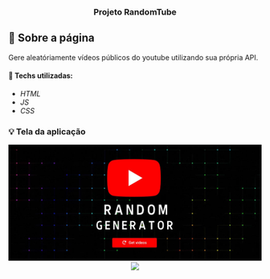 <h3 align="center">
  Projeto RandomTube
</h3>

## :rocket: Sobre a página

Gere aleatóriamente vídeos públicos do youtube utilizando sua própria API.

#### :wrench: Techs utilizadas:
* _HTML_
* _JS_
* _CSS_

### :bulb: Tela da aplicação

<p align="center">
  <img src="https://github.com/JonanthaW/Projeto-RandomTube/blob/main/assets/example1.jpg">
  <img src="https://github.com/JonanthaW/Projeto-RandomTube/blob/main/assets/example2.gif">
</p>
